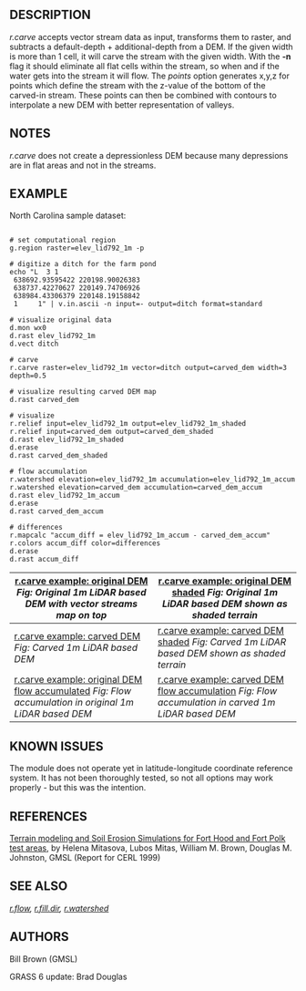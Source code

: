 
## DESCRIPTION

*r.carve* accepts vector stream data as input, transforms them to
raster, and subtracts a default-depth + additional-depth from a DEM. If
the given width is more than 1 cell, it will carve the stream with the
given width. With the **-n** flag it should eliminate all flat cells within
the stream, so when and if the water gets into the stream it will
flow. The *points* option generates x,y,z for points which define the stream
with the z-value of the bottom of the carved-in stream. These points
can then be combined with contours to interpolate a new DEM with
better representation of valleys.

## NOTES

*r.carve* does not create a depressionless DEM because many
depressions are in flat areas and not in the streams.

## EXAMPLE

North Carolina sample dataset:

```

# set computational region
g.region raster=elev_lid792_1m -p

# digitize a ditch for the farm pond
echo "L  3 1
 638692.93595422 220198.90026383
 638737.42270627 220149.74706926
 638984.43306379 220148.19158842
 1     1" | v.in.ascii -n input=- output=ditch format=standard

# visualize original data
d.mon wx0
d.rast elev_lid792_1m
d.vect ditch

# carve
r.carve raster=elev_lid792_1m vector=ditch output=carved_dem width=3 depth=0.5

# visualize resulting carved DEM map
d.rast carved_dem

# visualize
r.relief input=elev_lid792_1m output=elev_lid792_1m_shaded
r.relief input=carved_dem output=carved_dem_shaded
d.rast elev_lid792_1m_shaded
d.erase
d.rast carved_dem_shaded

# flow accumulation
r.watershed elevation=elev_lid792_1m accumulation=elev_lid792_1m_accum
r.watershed elevation=carved_dem accumulation=carved_dem_accum
d.rast elev_lid792_1m_accum
d.erase
d.rast carved_dem_accum

# differences
r.mapcalc "accum_diff = elev_lid792_1m_accum - carved_dem_accum"
r.colors accum_diff color=differences
d.erase
d.rast accum_diff

```

| [r.carve example: original DEM](r_carve_dem_orig.png) *Fig: Original 1m LiDAR based DEM with vector streams map on top* | [r.carve example: original DEM shaded](r_carve_dem_orig_shaded.png) *Fig: Original 1m LiDAR based DEM shown as shaded terrain* |
| --- | --- |
| [r.carve example: carved DEM](r_carve_dem_carved.png) *Fig: Carved 1m LiDAR based DEM* | [r.carve example: carved DEM shaded](r_carve_dem_carved_shaded.png) *Fig: Carved 1m LiDAR based DEM shown as shaded terrain* |
| [r.carve example: original DEM flow accumulated](r_carve_dem_orig_accum.png) *Fig: Flow accumulation in original 1m LiDAR based DEM* | [r.carve example: carved DEM flow accumulation](r_carve_dem_carved_accum.png) *Fig: Flow accumulation in carved 1m LiDAR based DEM* |

## KNOWN ISSUES

The module does not operate yet in latitude-longitude coordinate reference system. It
has not been thoroughly tested, so not all options may work properly -
but this was the intention.

## REFERENCES

[Terrain
modeling and Soil Erosion Simulations for Fort Hood and Fort Polk test
areas](https://web.archive.org/web/20240310015553/http%3A//fatra.cnr.ncsu.edu/~hmitaso/gmslab/reports/cerl99/rep99.html), by Helena Mitasova, Lubos Mitas, William M. Brown, Douglas
M. Johnston, GMSL (Report for CERL 1999)

## SEE ALSO

*[r.flow](r.flow.html),
[r.fill.dir](r.fill.dir.html),
[r.watershed](r.watershed.html)*

## AUTHORS

Bill Brown (GMSL)

GRASS 6 update: Brad Douglas
